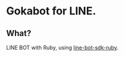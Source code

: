 # Gokabot for LINE.

## What?
LINE BOT with Ruby, using [line-bot-sdk-ruby](https://github.com/line/line-bot-sdk-ruby).
